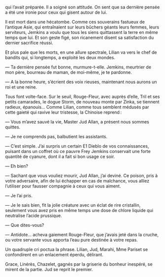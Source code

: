 qui l’avait préparée. Il a soigné son attitude. On sent que sa dernière
pensée a été une ironie pour ceux qui gisent autour de lui.

Il est mort dans une hécatombe. Comme ces souverains fastueux de l’antique
Asie, qui entraînaient sur leurs bûchers géants leurs femmes, leurs
serviteurs, Jemkins a voulu que tous les siens quittassent la terre en même
temps que lui. Et son geste figé, son ricanement disent sa satisfaction du
dernier sacrifice réussi.

Et plus pale que les morts, en une allure spectrale, Lilian va vers le chef
de bandits qui, si longtemps, a exploité les deux mondes.

— Ta dernière pensée fut bonne, murmure-t-elle. Jemkins, meurtrier de
mon père, bourreau de maman, de moi-même, je te pardonne.

— A la bonne heure, s’écrient des voix rieuses, maintenant nous aurons
un roi et une reine.

Tous font volte-face. Sur le seuil, Rouge-Fleur, avec auprès d’elle, Tril
et ses petits camarades, le dogue Storm, de nouveau monte par Zinka, se
tiennent radieux, épanouis… Comme Lilian, comme tous semblent médusés
par cette gaieté qui ravive leur tristesse, la Chinoise reprend :

— Vous m’avez sauvé la vie, Master Jud Allan, a présent nous sommes
quittes.

— Je ne comprends pas, balbutient les assistants.

— C’est simple. J’ai surpris un certain E1 Dieblo de vos connaissances,
puisant dans un coffret où ce pauvre Frey Jemkins conservait une forte
quantité de cyanure, dont il a fait si bon usage ce soir.

— Eh bien?

— Sachant que vous vouliez mourir, Jud Allan, j’ai deviné. Ce poison,
pris à votre adversaire, afin de lui échapper en cas de malchance, vous alliez
l’utiliser pour fausser compagnie à ceux qui vous aiment.

— Je l’ai pris.

— Je le sais bien, fit la jolie créature avec un éclat de rire cristallin,
seulement vous avez pris en même temps une dose de chlore liquide qui
neutralise l’acide prussique.

— Que dites-vous?

— Antidote… acheva gaiement Rouge-Fleur, que j’avais jeté dans la
cruche, ou votre servante vous apporta l’eau pure destinée à votre repas.

Un quadruple cri poctua la phrase. Lilian, Jud, Marahi, Mme Pariset se
confondirent en un enlacement éperdu, délirant.

Grace, Linérès, Chazelet, gagnés par la griserie du bonheur inespéré, se
mirent de la partie. Jud se reprit le premier.
